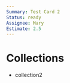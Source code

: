 ```yaml
---
Summary: Test Card 2
Status: ready
Assignee: Mary
Estimate: 2.5
---
```


# Collections

-   collection2
